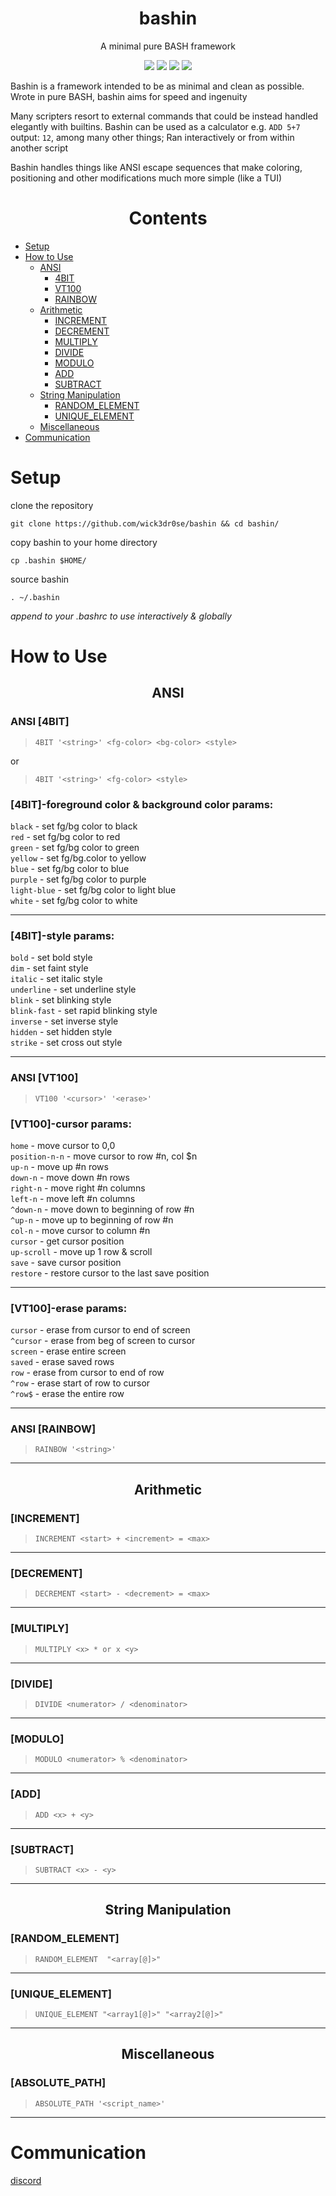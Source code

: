 <div align="center">
<h1>bashin</h1>
<p>A minimal pure BASH framework</p>

<img src="https://img.shields.io/badge/Shell_Script-121011?style=for-the-badge&logo=gnu-bash&logoColor=white"></img>
<img src="https://img.shields.io/badge/Made%20with-Bash-1f425f.svg"></img>
<img src=https://img.shields.io/badge/Maintained%3F-yes-green.svg></img>
<img src="https://badge-size.herokuapp.com/wick3dr0se/bashin/master/bashin"></img>
</div>

Bashin is a framework intended to be as minimal and clean as possible. Wrote in pure BASH, bashin aims for speed and ingenuity

Many scripters resort to external commands that could be instead handled elegantly with builtins. Bashin can be used as a calculator e.g. `ADD 5+7` output: `12`, among many other things; Ran interactively or from within another script

Bashin handles things like ANSI escape sequences that make coloring, positioning and other modifications much more simple (like a TUI)

<div align="center"><h1>Contents</h1></div>

* [Setup](#setup)
* [How to Use](#how-to-use)
    * [ANSI](#ansi)
        * [4BIT](#ansi-4bit)
        * [VT100](#ansi-vt100)
        * [RAINBOW](#ansi-rainbow)
    * [Arithmetic](#arithmetic)
        * [INCREMENT](#increment)
        * [DECREMENT](#decrement)
        * [MULTIPLY](#multiply)
        * [DIVIDE](#divide)
        * [MODULO](#modulo)
        * [ADD](#add)
        * [SUBTRACT](#subtract)
    * [String Manipulation](#string-manipulation)
        * [RANDOM_ELEMENT](#random_element)
        * [UNIQUE_ELEMENT](#unique_element)
    * [Miscellaneous](#miscellaneous)
* [Communication](#communication)

# Setup

clone the repository

`git clone https://github.com/wick3dr0se/bashin && cd bashin/`

copy bashin to your home directory

`cp .bashin $HOME/`

source bashin

`. ~/.bashin`

*append to your .bashrc to use interactively & globally*

# How to Use

<div align="center"><h2>ANSI</h2></div>

### ANSI [4BIT]

> `4BIT '<string>' <fg-color> <bg-color> <style>`

or

> `4BIT '<string>' <fg-color> <style>`

### [4BIT]-foreground color & background color params:

`black` - set fg/bg color to black  
`red` - set fg/bg color to red  
`green` - set fg/bg color to green  
`yellow` - set fg/bg.color to yellow  
`blue` - set fg/bg color to blue  
`purple` - set fg/bg color to purple  
`light-blue` - set fg/bg color to light blue  
`white` - set fg/bg color to white

---

### [4BIT]-style params:

`bold` - set bold style  
`dim` - set faint style  
`italic` - set italic style  
`underline` - set underline style  
`blink` - set blinking style  
`blink-fast` - set rapid blinking style  
`inverse` - set inverse style  
`hidden` - set hidden style  
`strike` - set cross out style  

---

### ANSI [VT100]

> `VT100 '<cursor>' '<erase>'`

### [VT100]-cursor params:

`home` - move cursor to 0,0  
`position-n-n` - move cursor to row #n, col $n  
`up-n` - move up #n rows  
`down-n` - move down #n rows  
`right-n` - move right #n columns  
`left-n` - move left #n columns  
`^down-n` - move down to beginning of row #n  
`^up-n` - move up to beginning of row #n  
`col-n` - move cursor to column #n  
`cursor` - get cursor position  
`up-scroll` - move up 1 row & scroll  
`save` - save cursor position  
`restore` - restore cursor to the last save position

---

### [VT100]-erase params:

`cursor` - erase from cursor to end of screen  
`^cursor` - erase from beg of screen to cursor  
`screen` - erase entire screen  
`saved` - erase saved rows  
`row` - erase from cursor to end of row  
`^row` - erase start of row to cursor  
`^row$` - erase the entire row

---

### ANSI [RAINBOW]

> `RAINBOW '<string>'`

---

<div align="center"><h2>Arithmetic</h2></div>

### [INCREMENT]

> `INCREMENT <start> + <increment> = <max>`

---

### [DECREMENT]

> `DECREMENT <start> - <decrement> = <max>`

---

### [MULTIPLY]

> `MULTIPLY <x> * or x <y>`

---

### [DIVIDE]

> `DIVIDE <numerator> / <denominator>`

---

### [MODULO]

> `MODULO <numerator> % <denominator>`

---

### [ADD]

> `ADD <x> + <y>`

---

### [SUBTRACT]

> `SUBTRACT <x> - <y>`

---

<div align="center"><h2>String Manipulation</h2></div>

### [RANDOM_ELEMENT]

> `RANDOM_ELEMENT  "<array[@]>"`

---

### [UNIQUE_ELEMENT]

> `UNIQUE_ELEMENT "<array1[@]>" "<array2[@]>"`

---

<div align="center"><h2>Miscellaneous</h2></div>

### [ABSOLUTE_PATH]

> `ABSOLUTE_PATH '<script_name>'`

---

# Communication

[discord](https://discord.gg/TstuWvDzXr)
